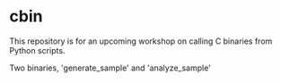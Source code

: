 # cbin
This repository is for an upcoming workshop on calling C binaries from Python scripts.

Two binaries, 'generate_sample' and 'analyze_sample'


